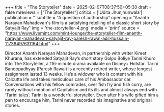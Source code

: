 +++
title = "The Storyteller"
date = 2025-02-07T08:37:50+05:30
draft = false
mreviews = ["The Storyteller"]
critics = ['Udita Jhunjhunwala']
publication = ''
subtitle = "A question of authorship"
opening = "Ananth Narayan Mahadevan's film is a satisfying retelling of a classic short story by Satyajit Ray"
img = 'the-storyteller-4.png'
media = 'print'
source = "https://www.livemint.com/mint-lounge/the-storyteller-film-ananth-narayan-mahadevan-satyajit-ray-paresh-rawal-adil-hussain-11738497631164.html"
+++

Director Ananth Narayan Mahadevan, in partnership with writer Kireet Khurana, has extended Satyajit Ray’s short story Golpo Boliye Tarini Khuro into The Storyteller, a 116-minute drama available on Disney+ Hotstar. Tarini Bandopadhyay (Paresh Rawal) is a recently retired writer, whose longest assignment lasted 13 weeks. He’s a widower who is content with his Calcutta life and takes meticulous care of his Ambassador car. Conversations with his fellow comrades, over fish fry and fish curry, are rarely without mention of Capitalism and its ills and almost always end with ‘Tarini tales’. Tarini is a wonderful storyteller. Even after his wife gifted him a pen to encourage him, Tarini never recorded his imaginative and original stories.

